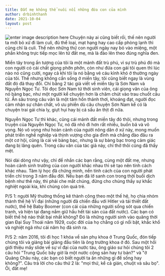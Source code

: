 ```yaml
---
title: Đất mẹ không thể nuôi nổi những đứa con của mình
author: drbinhthanh
date: 2021-10-04
layout: post
---
```

![enter image description here](http://helen.drbinhthanh.com/data/img/datme.jpg)
Chuyện này ai cũng biết rồi, thế nên người ta mới bỏ xứ đi làm culi, đủ thể loại, mạt hạng hay cao cấp phòng lạnh thì cũng chỉ là culi. Thế nên những thứ con người ngày nay bỏ vào miệng, một phần không trực tiếp mọc lên từ đất mẹ, mà là đào lên theo đúng nghĩa đen.

Miền tây trong ấn tượng của tôi là một mảnh đất trù phú, vì sự trù phú đó mà con người có cái chất giọng phỡn phỡn, còn như đứa con gái tôi quen thì lúc nào nó cũng cười, ngay cả khi tôi la nó bằng vẻ cáu kỉnh khó ở thường ngày của tôi. Thế nhưng không cần sống ở miền tây, tôi cũng biết ngay là vùng đất đó đã thay đổi. Chỉ bằng 2 tác giả viết về miền tây là Sơn Nam và Nguyễn Ngọc Tư. Tôi đọc Sơn Nam từ thời sinh viên, cái giọng văn của ông nó bàng bạc, như một người kể chuyện hơn là chăm chút vào trau chuốt câu từ. Ẩn sâu trong câu văn là một tâm hồn thảnh thơi, khoáng đạt, người đọc cảm nhận sự chân chất, vô ưu phiền dù câu chuyện Sơn Nam kể có là chuyện trai gái chia ly, giựt hụi hay bị cá sấu ăn thịt đi nữa.

Nguyễn Ngọc Tư thì khác, cũng cái mảnh đất miền tây đó thôi, nhưng trong truyện của Nguyễn Ngọc Tư, nó đã nhỏ đi hơn rất nhiều, buồn bã và vô vọng. Nó vô vọng như hoàn cảnh của người nông dân ở xứ này, mong muốn phát triển nghề nghiệp và thịnh vượng cho gia đình mà chẳng đào đâu ra một cơ hội, cũng là cái vẻ bàng bạc, nhưng là sự bàng bạc trong cảm giác đang bị lãng quên. Trong câu văn của tác giả này, chỉ thở thôi cũng đã thấy mệt.

Nói dài dòng như vậy, chỉ để nhắn các bạn rằng, cùng một đất mẹ, nhưng hoàn cảnh sinh trưởng của con người khác nhau thì sẽ tạo nên tính cách khác nhau. Tâm lý học đã chứng minh, nền tính cách của con người phát triển chỉ trong 3 năm đầu đời. Nếu bạn đã lỡ sanh con trong thời buổi dịch bệnh như thế này, thì phải che mắt chúng, đừng cho chúng thấy sự khắc nghiệt ngoài kia, khi chúng còn quá trẻ.

P/S 1: người Mỹ thường thống kê thành công theo một thế hệ, họ chia nhóm thành thế hệ Vĩ đại (những người đã chiến đấu với Hitler và tái thiết đất nước), thế hệ Baby Boomer (con cái của những người sống sót qua chiến tranh, và hiện tại đang nắm giữ hầu hết tài sản của đất nước). Các bạn có biết thế hệ nào thất bại nhất không? Đó là những người sinh vào quãng thời gian Đại Suy Thoái năm 1929, cuộc đời của họ chẳng có gì nổi bật, khắc khổ và nghiệt ngã như cái năm họ đã sinh ra.

P/S 2: năm 2016, tôi đi học 1 khóa về sản phụ khoa ở Trung Quốc, đón tiếp chúng tôi và giảng bài giảng đầu tiên là ông trưởng khoa ở đó. Sau một hồi giới thiệu mấy slide về sự vĩ đại của nước tàu, ông giáo sư hỏi chúng tôi 2 câu hỏi "Trung Quốc bây giờ là một nước cộng sản hay tư bản?" và "ở Quảng Châu này, các bạn có biết người ta ăn những gì để sống hay không?". Câu trả lời cho câu thứ 2 là: "mọi thứ, kể cả gián, chuột và sâu bọ". Ôi, đất mẹ!
